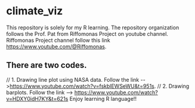 # climate_viz
This repository is solely for my R learning.
The repository organization follows the Prof. Pat from Riffomonas Project on youtube channel.
Riffomonas Project channel follow this link https://www.youtube.com/@Riffomonas.
## There are two codes.
// 1. Drawing line plot using NASA data. Follow the link -->https://www.youtube.com/watch?v=fskblEWSeWU&t=951s.
// 2. Drawing barplots. Follow the link --> https://www.youtube.com/watch?v=HDXY0idH7KY&t=621s
Enjoy learning R language!!

